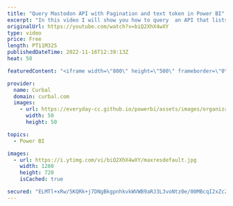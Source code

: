 ```yaml
---
title: "Query Mastodon API with Pagination and text token in Power BI"
excerpt: "In this video I will show you how to query  an API that lists all mastodon instances and users and figure out why it says Mastodon has 2bn users.  How to paginate when you know the number of pages: https://curbal.com/curbal-learning-portal/how-to-do-pagination-on-a-rest-api-in-power-query-part-1  and"
originalUrl: https://youtube.com/watch?v=biQ2XhX4wXY
type: video
price: Free
length: PT11M32S
publishedDateTime: 2022-11-16T12:39:13Z
heat: 50

featuredContent: "<iframe width=\"800\" height=\"500\" frameborder=\"0\" src=\"https://www.youtube.com/embed/biQ2XhX4wXY\" allow=\"accelerometer; autoplay; encrypted-media; gyroscope; picture-in-picture\" allowfullscreen></iframe>"

provider:
  name: Curbal
  domain: curbal.com
  images:
    - url: https://everyday-cc.github.io/powerbi/assets/images/organizations/curbal.com-50x50.jpg
      width: 50
      height: 50

topics:
  - Power BI

images:
  - url: https://i.ytimg.com/vi/biQ2XhX4wXY/maxresdefault.jpg
    width: 1280
    height: 720
    isCached: true

secured: "ELMTl+xRw/5KQRk+j7DNgBkgpnhkvkWVWB9aRJ3L3voNtz0e/00MBcqI2xZc2y/RNRU0qIoA1dRYBNcM5ejQZUXZ0VUQb8ZUW9T4y7quVDyFvytTKD280tI4qU1Hm7hGOhPJpVFaNSDFxb7Ge3PlC3XbCJwwjQwD3G7fSqLElPlWqusJcXZ2IjU7Ws/il5L6kYROxMtovhfmcztA4ywl/7mewEdNkKa+iyPiTvMIxuCqaxCtvY21+oRtc7jK6M01J6ZuETIB37Tq2Egn8QznKC8YirG93J+IpvyxWbdsQUhwGbvwzeMUtmq+Hb1ycO59BCpwHMOYcd6Im4WBTsQ6Osnx9D2UtdTQZYjfBPE+b8lawlGpruq4UI0th3+aqpUTpMqrdEBtZUi0MhcT47exM25TT9rcFiWUBRPvJh/LMSI=;wvnFRUbzD7LZY+P+FUX1mg=="
---
```


